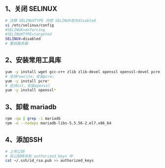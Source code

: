 

## 1、关闭 SELINUX
```bash
# 注释 SELINUXTYPE 并把 SELINUX改为disabled
vi /etc/selinux/config
#SELINUX=enforcing
#SELINUXTYPE=targeted
SELINUX=disabled
# 重启服务器
```

## 2、安装常用工具库
```bash
yum -y install wget gcc-c++ zlib zlib-devel openssl openssl-devel pcre pcre-devel
# 支持rewrite，安装pcre:
yum -y install pcre*
# 支持ssl，安装openssl
yum -y install openssl*
```

## 3、卸载  mariadb
```bash
rpm -qa | grep -i mariadb
rpm -e --nodeps mariadb-libs-5.5.56-2.el7.x86_64
```

## 4、添加SSH
```bash
# 上传公钥
# 将公钥转存到 authorized_keys 中
cat ~/.ssh/id_rsa.pub >> authorized_keys
```